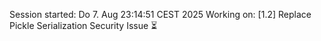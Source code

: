 Session started: Do 7. Aug 23:14:51 CEST 2025
Working on: [1.2] Replace Pickle Serialization Security Issue ⏳  
